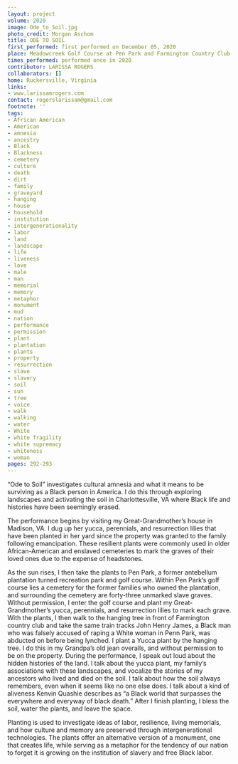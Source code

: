 ```yaml
---
layout: project
volume: 2020
image: Ode_to_Soil.jpg
photo_credit: Morgan Aschom
title: ODE TO SOIL
first_performed: first performed on December 05, 2020
place: Meadowcreek Golf Course at Pen Park and Farmington Country Club
times_performed: performed once in 2020
contributor: LARISSA ROGERS
collaborators: []
home: Ruckersville, Virginia
links:
- www.larissamrogers.com
contact: rogerslarissam@gmail.com
footnote: ''
tags:
- African American
- American
- amnesia
- ancestry
- Black
- Blackness
- cemetery
- culture
- death
- dirt
- family
- graveyard
- hanging
- house
- household
- institution
- intergenerationality
- labor
- land
- landscape
- life
- liveness
- love
- male
- man
- memorial
- memory
- metaphor
- monument
- mud
- nation
- performance
- permission
- plant
- plantation
- plants
- property
- resurrection
- slave
- slavery
- soil
- sun
- tree
- voice
- walk
- walking
- water
- White
- white fragility
- white supremacy
- whiteness
- woman
pages: 292-293
---
```


“Ode to Soil” investigates cultural amnesia and what it means to be surviving as a Black person in America. I do this through exploring landscapes and activating the soil in Charlottesville, VA where Black life and histories have been seemingly erased. 

The performance begins by visiting my Great-Grandmother’s house in Madison, VA. I dug up her yucca, perennials, and resurrection lilies that have been planted in her yard since the property was granted to the family following emancipation. These resilient plants were commonly used in older African-American and enslaved cemeteries to mark the graves of their loved ones due to the expense of headstones. 

As the sun rises, I then take the plants to Pen Park, a former antebellum plantation turned recreation park and golf course. Within Pen Park’s golf course lies a cemetery for the former families who owned the plantation, and surrounding the cemetery are forty-three unmarked slave graves. Without permission, I enter the golf course and plant my Great-Grandmother’s yucca, perennials, and resurrection lilies to mark each grave. With the plants, I then walk to the hanging tree in front of Farmington country club and take the same train tracks John Henry James, a Black man who was falsely accused of raping a White woman in Penn Park, was abducted on before being lynched. I plant a Yucca plant by the hanging tree. I do this in my Grandpa’s old jean overalls, and without permission to be on the property. During the performance, I speak out loud about the hidden histories of the land. I talk about the yucca plant, my family’s associations with these landscapes, and vocalize the stories of my ancestors who lived and died on the soil. I talk about how the soil always remembers, even when it seems like no one else does. I talk about a kind of aliveness Kenvin Quashie describes as “a Black world that surpasses the everywhere and everyway of black death.” After I finish planting, I bless the soil, water the plants, and leave the space.

Planting is used to investigate ideas of labor, resilience, living memorials, and how culture and memory are preserved through intergenerational technologies. The plants offer an alternative version of a monument, one that creates life, while serving as a metaphor for the tendency of our nation to forget it is growing on the institution of slavery and free Black labor.